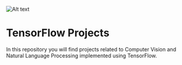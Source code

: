 ![Alt text](https://camo.githubusercontent.com/37a83e8eca1db15cf70475cc6bdd4880b1f7b04d/68747470733a2f2f7777772e74656e736f72666c6f772e6f72672f696d616765732f74665f6c6f676f5f686f72697a6f6e74616c2e706e67)
# 
# TensorFlow Projects

In this repository you will find projects related to Computer Vision and Natural Language Processing implemented  using TensorFlow.


